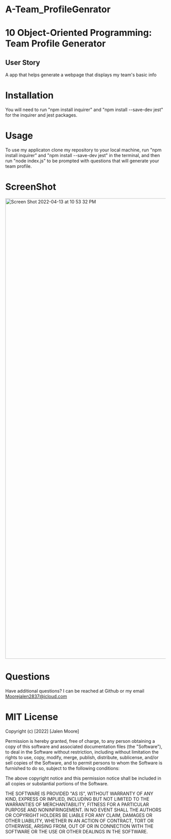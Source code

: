 # A-Team_ProfileGenrator

# 10 Object-Oriented Programming: Team Profile Generator



## User Story

A app that helps generate a webpage that displays my team's basic info


# Installation

You will need to run "npm install inquirer" and "npm install --save-dev jest" for the inquirer and jest packages.

# Usage

To use my applicaton clone my repository to your local machine, run "npm install inquirer" and "npm install --save-dev jest" in the terminal, and then run "node index.js" to be prompted with questions that will generate your team profile.


# ScreenShot 

<img width="1440" alt="Screen Shot 2022-04-13 at 10 53 32 PM" src="https://user-images.githubusercontent.com/100977121/163304719-84695680-6617-44f4-87a2-494d7568ce48.png">


# Questions

Have additional questions? I can be reached at Github or my email Moorejalen2837@icloud.com


# MIT License

Copyright (c) [2022] [Jalen Moore]

Permission is hereby granted, free of charge, to any person obtaining a copy
of this software and associated documentation files (the "Software"), to deal
in the Software without restriction, including without limitation the rights
to use, copy, modify, merge, publish, distribute, sublicense, and/or sell
copies of the Software, and to permit persons to whom the Software is
furnished to do so, subject to the following conditions:

The above copyright notice and this permission notice shall be included in all
copies or substantial portions of the Software.

THE SOFTWARE IS PROVIDED "AS IS", WITHOUT WARRANTY OF ANY KIND, EXPRESS OR
IMPLIED, INCLUDING BUT NOT LIMITED TO THE WARRANTIES OF MERCHANTABILITY,
FITNESS FOR A PARTICULAR PURPOSE AND NONINFRINGEMENT. IN NO EVENT SHALL THE
AUTHORS OR COPYRIGHT HOLDERS BE LIABLE FOR ANY CLAIM, DAMAGES OR OTHER
LIABILITY, WHETHER IN AN ACTION OF CONTRACT, TORT OR OTHERWISE, ARISING FROM,
OUT OF OR IN CONNECTION WITH THE SOFTWARE OR THE USE OR OTHER DEALINGS IN THE
SOFTWARE.

